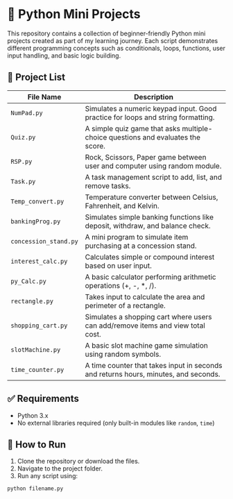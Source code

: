 # 🐍 Python Mini Projects

This repository contains a collection of beginner-friendly Python mini projects created as part of my learning journey. Each script demonstrates different programming concepts such as conditionals, loops, functions, user input handling, and basic logic building.

## 📂 Project List

| File Name            | Description |
|---------------------|-------------|
| `NumPad.py`         | Simulates a numeric keypad input. Good practice for loops and string formatting. |
| `Quiz.py`           | A simple quiz game that asks multiple-choice questions and evaluates the score. |
| `RSP.py`            | Rock, Scissors, Paper game between user and computer using random module. |
| `Task.py`           | A task management script to add, list, and remove tasks. |
| `Temp_convert.py`   | Temperature converter between Celsius, Fahrenheit, and Kelvin. |
| `bankingProg.py`    | Simulates simple banking functions like deposit, withdraw, and balance check. |
| `concession_stand.py`| A mini program to simulate item purchasing at a concession stand. |
| `interest_calc.py`  | Calculates simple or compound interest based on user input. |
| `py_Calc.py`        | A basic calculator performing arithmetic operations (+, -, *, /). |
| `rectangle.py`      | Takes input to calculate the area and perimeter of a rectangle. |
| `shopping_cart.py`  | Simulates a shopping cart where users can add/remove items and view total cost. |
| `slotMachine.py`    | A basic slot machine game simulation using random symbols. |
| `time_counter.py`   | A time counter that takes input in seconds and returns hours, minutes, and seconds. |

## ✅ Requirements

- Python 3.x
- No external libraries required (only built-in modules like `random`, `time`)

## 🚀 How to Run

1. Clone the repository or download the files.
2. Navigate to the project folder.
3. Run any script using:

```bash
python filename.py
